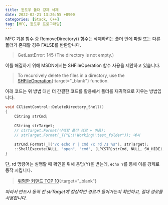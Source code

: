 ```yaml
---
title: 윈도우 폴더 강제 삭제
date: 2022-02-21 13:26:55 +0900
categories: [Stack, C++]
tag: [MFC, 윈도우 프로그래밍]
---
```


MFC 기본 함수 중 RemoveDirectory() 함수는 삭제하려는 폴더 안에 파일 또는 다른 폴더가 존재할 경우 FALSE를 반환합니다.

> GetLastError: 145 (The directory is not empty.)

이를 해결하기 위해 MSDN에서는 SHFileOperation 함수 사용을 제안하고 있습니다.

> To recursively delete the files in a directory, use the [SHFileOperation](https://learn.microsoft.com/en-us/windows/win32/api/shellapi/nf-shellapi-shfileoperationa){:target="_blank"} function.

아래 코드는 위 방법 대신 더 간결한 코드를 활용해서 폴더를 재귀적으로 지우는 방법입니다.

```cpp
void CClientControl::DeleteDirectory_Shell()
{
	CString strCmd;
    
	CString strTarget;
	// strTarget.Format(삭제할 폴더 경로 + 이름);
	// strTarget.Format(_T("E:\\Working\\test_folder")); 예시
	
	strCmd.Format(_T("/c echo Y | cmd /c rd /s %s"), strTarget);
	::ShellExecute(NULL, "open", "cmd", (LPCSTR)strCmd, NULL, SW_HIDE);
}
```

단, rd 명령어는 실행할 때 확인을 위해 응답(Y)을 받는데, `echo Y`를 통해 이를 강제로 동작 시킵니다.

> [위험한 커맨드 TOP 10](https://www.tecmint.com/dangerous-linux-commands/){:target="_blank"}

*따라서 반드시 동작 전 strTarget에 정상적인 경로가 들어가는지 확인하고, 절대 경로를 사용합니다.*
